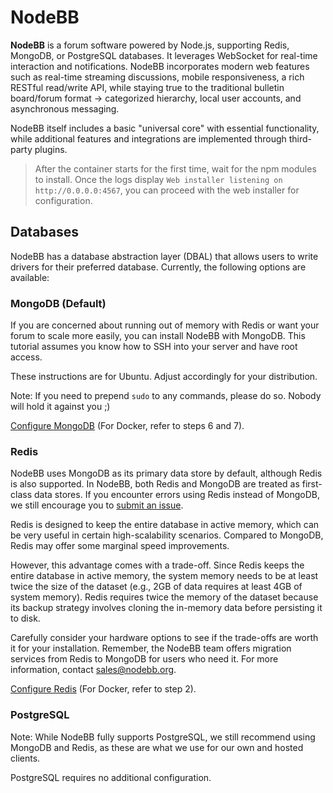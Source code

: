 # NodeBB
**NodeBB** is a forum software powered by Node.js, supporting Redis, MongoDB, or PostgreSQL databases. It leverages WebSocket for real-time interaction and notifications. NodeBB incorporates modern web features such as real-time streaming discussions, mobile responsiveness, a rich RESTful read/write API, while staying true to the traditional bulletin board/forum format → categorized hierarchy, local user accounts, and asynchronous messaging.

NodeBB itself includes a basic "universal core" with essential functionality, while additional features and integrations are implemented through third-party plugins.

> After the container starts for the first time, wait for the npm modules to install. Once the logs display `Web installer listening on http://0.0.0.0:4567`, you can proceed with the web installer for configuration.

## Databases
NodeBB has a database abstraction layer (DBAL) that allows users to write drivers for their preferred database. Currently, the following options are available:

### MongoDB (Default)
If you are concerned about running out of memory with Redis or want your forum to scale more easily, you can install NodeBB with MongoDB. This tutorial assumes you know how to SSH into your server and have root access.

These instructions are for Ubuntu. Adjust accordingly for your distribution.

Note: If you need to prepend `sudo` to any commands, please do so. Nobody will hold it against you ;)

[Configure MongoDB](https://docs.nodebb.org/configuring/databases/mongo/#step-1-install-mongodb) (For Docker, refer to steps 6 and 7).

### Redis
NodeBB uses MongoDB as its primary data store by default, although Redis is also supported. In NodeBB, both Redis and MongoDB are treated as first-class data stores. If you encounter errors using Redis instead of MongoDB, we still encourage you to [submit an issue](https://github.com/NodeBB/NodeBB/issues/new).

Redis is designed to keep the entire database in active memory, which can be very useful in certain high-scalability scenarios. Compared to MongoDB, Redis may offer some marginal speed improvements.

However, this advantage comes with a trade-off. Since Redis keeps the entire database in active memory, the system memory needs to be at least twice the size of the dataset (e.g., 2GB of data requires at least 4GB of system memory). Redis requires twice the memory of the dataset because its backup strategy involves cloning the in-memory data before persisting it to disk.

Carefully consider your hardware options to see if the trade-offs are worth it for your installation. Remember, the NodeBB team offers migration services from Redis to MongoDB for users who need it. For more information, contact sales@nodebb.org.

[Configure Redis](https://docs.nodebb.org/configuring/databases/redis/#step-1-install-redis) (For Docker, refer to step 2).

### PostgreSQL
Note: While NodeBB fully supports PostgreSQL, we still recommend using MongoDB and Redis, as these are what we use for our own and hosted clients.

PostgreSQL requires no additional configuration.